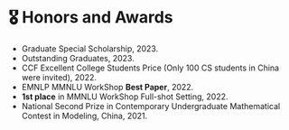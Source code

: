<!--
 * @Author: Qiguang Chen
 * @LastEditors: Qiguang Chen
 * @Date: 2023-10-10 21:30:10
 * @LastEditTime: 2024-01-17 21:10:17
 * @Description: 
 * 
-->
# 🎖️ Honors and Awards
- Graduate Special Scholarship, 2023.
- Outstanding Graduates, 2023.
- CCF Excellent College Students Price (Only 100 CS students in China were invited), 2022.
- EMNLP MMNLU WorkShop **Best Paper**, 2022.
- **1st place** in MMNLU WorkShop Full-shot Setting, 2022.
- National Second Prize in Contemporary Undergraduate Mathematical Contest in Modeling, China, 2021.
